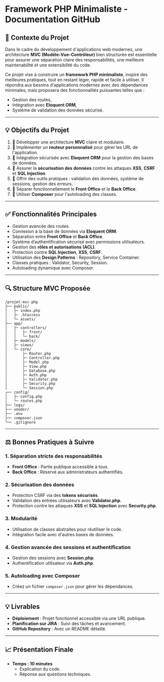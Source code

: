 # Framework PHP Minimaliste - Documentation GitHub

## 📅 **Contexte du Projet**
Dans le cadre du développement d'applications web modernes, une architecture **MVC (Modèle-Vue-Contrôleur)** bien structurée est essentielle pour assurer une séparation claire des responsabilités, une meilleure maintenabilité et une extensibilité du code.

Ce projet vise à construire un **framework PHP minimaliste**, inspiré des meilleures pratiques, tout en restant léger, rapide et facile à utiliser. Il répondra aux besoins d'applications modernes avec des dépendances minimales, mais proposera des fonctionnalités puissantes telles que :
- Gestion des routes,
- Intégration avec **Eloquent ORM**,
- Système de validation des données sécurisé.

---

## 💡 **Objectifs du Projet**
1. 🔹 Développer une architecture **MVC** claire et modulaire.
2. 🔹 Implémenter un **routeur personnalisé** pour gérer les URL de l'application.
3. 🔹 Intégration sécurisée avec **Eloquent ORM** pour la gestion des bases de données.
4. 🔹 Assurer la **sécurisation des données** contre les attaques **XSS**, **CSRF** et **SQL Injection**.
5. 🔹 Offrir des outils pratiques : validation des données, système de sessions, gestion des erreurs.
6. 🔹 Séparer fonctionnellement le **Front Office** et le **Back Office**.
7. 🔹 Utiliser **Composer** pour l'autoloading des classes.

---

## ✅ **Fonctionnalités Principales**
- Gestion avancée des routes.
- Connexion à la base de données via **Eloquent ORM**.
- Séparation entre **Front Office** et **Back Office**.
- Système d’authentification sécurisé avec permissions utilisateurs.
- Gestion des **rôles et autorisations (ACL)**.
- Protection contre **SQL Injection**, **XSS**, **CSRF**.
- Utilisation des **Design Patterns** : Repository, Service Container.
- Classes pratiques : Validator, Security, Session.
- Autoloading dynamique avec Composer.

---

## 🔍 **Structure MVC Proposée**
```plaintext
/projet-mvc-php
├── public/
│   ├─ index.php
│   ├─ .htaccess
│   └─ assets/
├── app/
│   ├─ controllers/
│   │   ├─ front/
│   │   └─ back/
│   ├─ models/
│   ├─ views/
│   └─ core/
│       ├─ Router.php
│       ├─ Controller.php
│       ├─ Model.php
│       ├─ View.php
│       ├─ Database.php
│       ├─ Auth.php
│       ├─ Validator.php
│       ├─ Security.php
│       └─ Session.php
┌── config/
│   ├─ config.php
│   └─ routes.php
├── logs/
├── vendor/
├── .env
├── composer.json
└── .gitignore
```

---

## ⚖️ **Bonnes Pratiques à Suivre**

### 1. Séparation stricte des responsabilités
- **Front Office** : Partie publique accessible à tous.
- **Back Office** : Réservé aux administrateurs authentifiés.

### 2. Sécurisation des données
- Protection CSRF via des **tokens sécurisés**.
- Validation des entrées utilisateurs avec **Validator.php**.
- Protection contre les attaques **XSS** et **SQL Injection** avec **Security.php**.

### 3. Modularité
- Utilisation de classes abstraites pour réutiliser le code.
- Intégration facile avec d'autres bases de données.

### 4. Gestion avancée des sessions et authentification
- Gestion des sessions avec **Session.php**.
- Authentification utilisateur via **Auth.php**.

### 5. Autoloading avec Composer
- Créez un fichier `composer.json` pour gérer les dépendances.

---

## 💡 **Livrables**
- **Déploiement** : Projet fonctionnel accessible via une URL publique.
- **Planification sur JIRA** : Suivi des tâches et avancement.
- **GitHub Repository** : Avec un README détaillé.

---

## 📈 **Présentation Finale**
- **Temps : 10 minutes**
  - Explication du code.
  - Réponse aux questions techniques.
